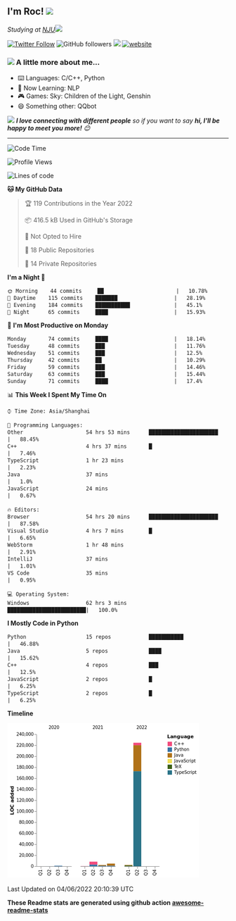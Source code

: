 <!-- <img align='right' src="https://media.giphy.com/media/M9gbBd9nbDrOTu1Mqx/giphy.gif" width="230"> -->
<h2>I'm Roc! <img src="https://media.giphy.com/media/12oufCB0MyZ1Go/giphy.gif" width="50"></h2>
<p><em>Studying at <a href="http://www.nju.edu.cn">NJU</a><img src="https://media.giphy.com/media/WUlplcMpOCEmTGBtBW/giphy.gif" width="50"> 
</em></p>

[![Twitter Follow](https://img.shields.io/twitter/follow/Roc78862980?label=Follow)](https://twitter.com/intent/follow?screen_name=Roc78862980)
![GitHub followers](https://img.shields.io/github/followers/roc136?label=Follow&style=social)
![](https://visitor-badge.glitch.me/badge?page_id=Roc136.Roc136)
[![website](https://img.shields.io/badge/Website-46a2f1.svg?&style=flat-square&logo=Google-Chrome&logoColor=white&link=https://blog.roc136.top)](https://blog.roc136.top)
<!-- ![Waka Readme](https://github.com/anmol098/anmol098/workflows/Waka%20Readme/badge.svg) -->
<!-- [![Linkedin: anmol](https://img.shields.io/badge/-anmol-blue?style=flat-square&logo=Linkedin&logoColor=white&link=https://www.linkedin.com/in/anmol-p-singh/)](https://www.linkedin.com/in/anmol-p-singh/) -->

### <img src="https://media.giphy.com/media/VgCDAzcKvsR6OM0uWg/giphy.gif" width="50"> A little more about me...  

- ⌨️ Languages: C/C++, Python
- 🌱 Now Learning: NLP
- 🎮 Games: Sky: Children of the Light, Genshin
- 😄 Something other: QQbot

<img src="https://media.giphy.com/media/LnQjpWaON8nhr21vNW/giphy.gif" width="60"> <em><b>I love connecting with different people</b> so if you want to say <b>hi, I'll be happy to meet you more!</b> 😊</em>

---
<!--START_SECTION:waka-->
![Code Time](http://img.shields.io/badge/Code%20Time-0%20secs-blue)

![Profile Views](http://img.shields.io/badge/Profile%20Views-0-blue)

![Lines of code](https://img.shields.io/badge/From%20Hello%20World%20I%27ve%20Written-243%20Thousand%20lines%20of%20code-blue)

**🐱 My GitHub Data** 

> 🏆 119 Contributions in the Year 2022
 > 
> 📦 416.5 kB Used in GitHub's Storage 
 > 
> 🚫 Not Opted to Hire
 > 
> 📜 18 Public Repositories 
 > 
> 🔑 14 Private Repositories  
 > 
**I'm a Night 🦉** 

```text
🌞 Morning    44 commits     ██                       |   10.78% 
🌆 Daytime    115 commits    ███████                  |   28.19% 
🌃 Evening    184 commits    ███████████              |   45.1% 
🌙 Night      65 commits     ████                     |   15.93%

```
📅 **I'm Most Productive on Monday** 

```text
Monday       74 commits     ████                     |   18.14% 
Tuesday      48 commits     ███                      |   11.76% 
Wednesday    51 commits     ███                      |   12.5% 
Thursday     42 commits     ██                       |   10.29% 
Friday       59 commits     ███                      |   14.46% 
Saturday     63 commits     ███                      |   15.44% 
Sunday       71 commits     ████                     |   17.4%

```


📊 **This Week I Spent My Time On** 

```text
⌚︎ Time Zone: Asia/Shanghai

💬 Programming Languages: 
Other                    54 hrs 53 mins      ██████████████████████   |   88.45% 
C++                      4 hrs 37 mins       █                        |   7.46% 
TypeScript               1 hr 23 mins                                 |   2.23% 
Java                     37 mins                                      |   1.0% 
JavaScript               24 mins                                      |   0.67%

🔥 Editors: 
Browser                  54 hrs 20 mins      ██████████████████████   |   87.58% 
Visual Studio            4 hrs 7 mins        █                        |   6.65% 
WebStorm                 1 hr 48 mins                                 |   2.91% 
IntelliJ                 37 mins                                      |   1.01% 
VS Code                  35 mins                                      |   0.95%

💻 Operating System: 
Windows                  62 hrs 3 mins       █████████████████████████|   100.0%

```

**I Mostly Code in Python** 

```text
Python                   15 repos            ███████████              |   46.88% 
Java                     5 repos             ████                     |   15.62% 
C++                      4 repos             ███                      |   12.5% 
JavaScript               2 repos             █                        |   6.25% 
TypeScript               2 repos             █                        |   6.25%

```


**Timeline**

![Chart not found](https://raw.githubusercontent.com/Roc136/Roc136/master/charts/bar_graph.png) 


 Last Updated on 04/06/2022 20:10:39 UTC
<!--END_SECTION:waka-->

**These Readme stats are generated using github action [awesome-readme-stats](https://github.com/Roc136/waka-readme-stats)**

